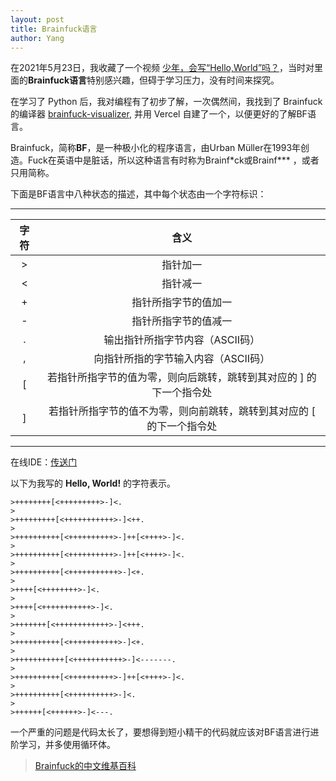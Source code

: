```yaml
---
layout: post
title: Brainfuck语言
author: Yang
---
```


在2021年5月23日，我收藏了一个视频 [少年，会写“Hello,World”吗？](https://www.bilibili.com/video/BV1at4y1S7zi)，当时对里面的**Brainfuck语言**特别感兴趣，但碍于学习压力，没有时间来探究。

在学习了 Python 后，我对编程有了初步了解，一次偶然间，我找到了 Brainfuck 的编译器 [brainfuck-visualizer](https://github.com/usaikiran/brainfuck-visualizer), 并用 Vercel 自建了一个，以便更好的了解BF语言。

Brainfuck，简称**BF**，是一种极小化的程序语言，由Urban Müller在1993年创造。Fuck在英语中是脏话，所以这种语言有时称为Brainf\*ck或Brainf\*\*\* ，或者只用简称。

下面是BF语言中八种状态的描述，其中每个状态由一个字符标识：

---

| 字符 | 含义|
| :---: | :---: |
| > | 指针加一 |
| < | 指针减一 |
| + | 指针所指字节的值加一 |
| - | 指针所指字节的值减一 |
| . | 输出指针所指字节内容（ASCII码） |
| , | 向指针所指的字节输入内容（ASCII码） |
| [ | 若指针所指字节的值为零，则向后跳转，跳转到其对应的 ] 的下一个指令处 |
| ] | 若指针所指字节的值不为零，则向前跳转，跳转到其对应的 [ 的下一个指令处 |

---

在线IDE：[传送门](https://bf.admirelight.com)

以下为我写的 **Hello, World!** 的字符表示。

```
>++++++++[<+++++++++>-]<.
>
>+++++++++[<+++++++++++>-]<++.
>
>++++++++++[<++++++++++>-]++[<++++>-]<.
>
>++++++++++[<++++++++++>-]++[<++++>-]<.
>
>++++++++++[<+++++++++++>-]<+.
>
>++++[<++++++++>-]<.
>
>++++[<+++++++++++>-]<.
>
>+++++++[<++++++++++++>-]<+++.
>
>++++++++++[<+++++++++++>-]<+.
>
>+++++++++++[<+++++++++++>-]<-------.
>
>++++++++++[<++++++++++>-]++[<++++>-]<.
>
>++++++++++[<++++++++++>-]<.
>
>++++++[<++++++>-]<---.
```

一个严重的问题是代码太长了，要想得到短小精干的代码就应该对BF语言进行进阶学习，并多使用循环体。

>[Brainfuck的中文维基百科](https://zh.wikipedia.org/wiki/Brainfuck)
